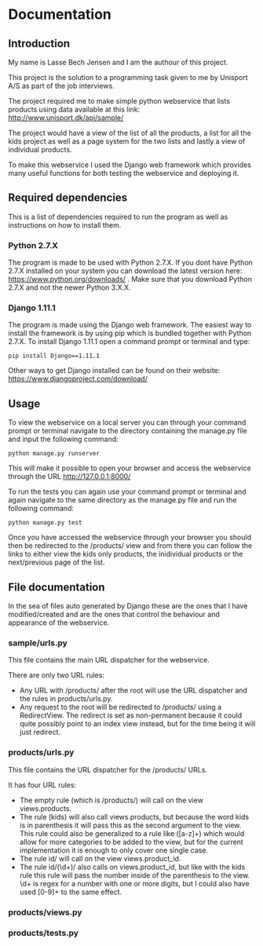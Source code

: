 # Documentation #

## Introduction ##

My name is Lasse Bech Jensen and I am the authour of this project.

This project is the solution to a programming task given to me by Unisport A/S as part of the job interviews.

The project required me to make simple python webservice that lists products using data available at this link: http://www.unisport.dk/api/sample/

The project would have a view of the list of all the products, a list for all the kids project as well as a page system for the two lists and lastly a view of individual products.

To make this webservice I used the Django web framework which provides many useful functions for both testing the webservice and deploying it.

## Required dependencies ##

This is a list of dependencies required to run the program as well as instructions on how to install them.

### Python 2.7.X ###

The program is made to be used with Python 2.7.X. If you dont have Python 2.7.X installed on your system you can download the latest version here: https://www.python.org/downloads/ .
Make sure that you download Python 2.7.X and not the newer Python 3.X.X.

### Django 1.11.1 ###

The program is made using the Django web framework.
The easiest way to install the framework is by using pip which is bundled together with Python 2.7.X.
To install Django 1.11.1 open a command prompt or terminal and type:

```
pip install Django==1.11.1
```

Other ways to get Django installed can be found on their website: https://www.djangoproject.com/download/

## Usage ##

To view the webservice on a local server you can through your command prompt or terminal navigate to the directory containing the manage.py file and input the following command:

```
python manage.py runserver
```

This will make it possible to open your browser and access the webservice through the URL http://127.0.0.1:8000/

To run the tests you can again use your command prompt or terminal and again navigate to the same directory as the manage.py file and run the following command:

```
python manage.py test
```

Once you have accessed the webservice through your browser you should then be redirected to the /products/ view and from there you can follow the links to either view the kids only products, the inidividual products or the next/previous page of the list.

## File documentation ##

In the sea of files auto generated by Django these are the ones that I have modified/created and are the ones that control the behaviour and appearance of the webservice.

### sample/urls.py ###

This file contains the main URL dispatcher for the webservice.

There are only two URL rules:

* Any URL with /products/ after the root will use the URL dispatcher and the rules in products/urls.py.
* Any request to the root will be redirected to /products/ using a RedirectView. The redirect is set as non-permanent because it could quite possibly point to an index view instead, but for the time being it will just redirect.

### products/urls.py ###

This file contains the URL dispatcher for the /products/ URLs.

It has four URL rules:

* The empty rule (which is /products/) will call on the view views.products.
* The rule (kids) will also call views.products, but because the word kids is in parenthesis it will pass this as the second argument to the view. This rule could also be generalized to a rule like ([a-z]+) which would allow for more categories to be added to the view, but for the current implementation it is enough to only cover one single case.
* The rule id/ will call on the view views.product_id.
* The rule id/(\d+)/ also calls on views.product_id, but like with the kids rule this rule will pass the number inside of the parenthesis to the view. \d+ is regex for a number with one or more digits, but I could also have used [0-9]+ to the same effect.

### products/views.py ###



### products/tests.py ###

